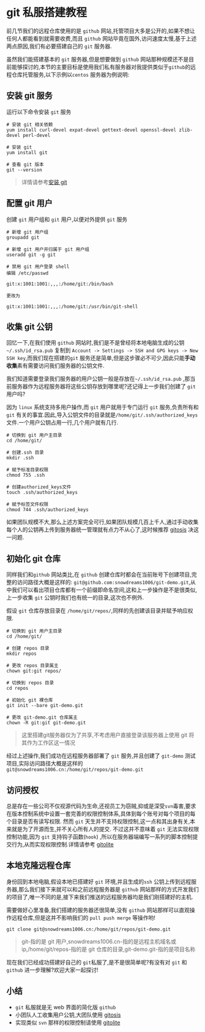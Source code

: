 # git 私服搭建教程

前几节我们的远程仓库使用的是 `github` 网站,托管项目大多是公开的,如果不想让任何人都能看到就需要收费,而且 `github` 网站毕竟在国外,访问速度太慢,基于上述两点原因,我们有必要搭建自己的 `git` 服务器.

虽然我们能搭建基本的 `git` 服务器,但是想要做到 `github` 网站那种规模还不是目前能够探讨的,本节的主要目标是使用我们私有服务器对我提供类似于`github`的远程仓库托管服务,以下示例以`centos` 服务器为例说明:

## 安装 git 服务

运行以下命令安装 `git` 服务

```
# 安装 git 相关依赖
yum install curl-devel expat-devel gettext-devel openssl-devel zlib-devel perl-devel

# 安装 git
yum install git

# 查看 git 版本
git --version
```

> 详情请参考[安装 git](../base/install.md)

## 配置 git 用户

创建 `git` 用户组和 `git` 用户,以便对外提供 `git` 服务

```
# 新增 git 用户组
groupadd git

# 新增 git 用户并归属于 git 用户组
useradd git -g git

# 禁用 git 用户登录 shell
编辑 /etc/passwd

git:x:1001:1001:,,,:/home/git:/bin/bash

更改为

git:x:1001:1001:,,,:/home/git:/usr/bin/git-shell
```

## 收集 git 公钥

回忆一下,在我们使用 `github` 网站时,我们是不是曾经将本地电脑生成的公钥`~/.ssh/id_rsa.pub` 复制到 `Account -> Settings -> SSH and GPG keys -> New SSH key`,而我们现在搭建的`git` 服务还是简单,但是这步骤必不可少,因此只能**手动收集**素有需要访问我们服务器的公钥文件.

我们知道需要登录我们服务器的用户公钥一般是存放在`~/.ssh/id_rsa.pub` ,那当前服务器作为远程服务器将这些公钥存放到哪里呢?还记得上一步我们创建了 `git` 用户吗?

因为 `linux` 系统支持多用户操作,而 `git` 用户就用于专门运行 `git` 服务,负责所有和 `git` 有关的事宜.因此,导入公钥文件的目录就是`/home/git/.ssh/authorized_keys`文件.一个用户公钥占用一行,几个用户就有几行.

```
# 切换到 git 用户主目录
cd /home/git/

# 创建.ssh 目录
mkdir .ssh

# 赋予标准目录权限
chmod 755 .ssh

# 创建authorized_keys文件
touch .ssh/authorized_keys

# 赋予标签文件权限
chmod 744 .ssh/authorized_keys
```

如果团队规模不大,那么上述方案完全可行,如果团队规模几百上千人,通过手动收集每个人的公钥再上传到服务器统一管理就有点力不从心了,这时候推荐 [gitosis](https://github.com/res0nat0r/gitosis) 决这一问题.

## 初始化 git 仓库

同样我们和`github` 网站类比,在 `github` 创建仓库时都会在当前账号下创建项目,完整的访问路径大概是这样的: `git@github.com:snowdreams1006/git-demo.git`,从中我们可以看出项目仓库都有一个前缀即命名空间,这和上一步操作是不是很类似,上一步收集 `git` 公钥时我们也有统一的目录,这次也不例外.

假设 `git` 仓库存放目录在 `/home/git/repos/`,同样的先创建该目录并赋予响应权限.

```
# 切换到 git 用户主目录
cd /home/git/

# 创建 repos 目录
mkdir repos

# 更改 repos 目录属主
chown git:git repos/

# 切换到 repos 目录
cd repos

# 初始化 git 裸仓库
git init --bare git-demo.git

# 更改 git-demo.git 仓库属主
chown -R git:git git-demo.git
```

> 这里搭建git服务器仅为了共享,不考虑用户直接登录该服务器上使用 git 将其作为工作区这一情况

经过上述操作,我们成功在远程服务器部署了 `git` 服务,并且创建了 `git-demo` 测试项目,实际访问路径大概是这样的
`git@snowdreams1006.cn:/home/git/repos/git-demo.git`

## 访问授权

总是存在一些公司不仅视源代码为生命,还视员工为窃贼,抑或是深受`svn`毒害,要求在版本控制系统中设置一套完善的权限控制体系,具体到每个账号对每个项目的每个目录是否有读写权限.
然而 `git` 天生并不支持权限控制,这一点和其出身有关,本来就是为了开源而生,并不关心所有人的提交.
不过这并不意味着 `git` 无法实现权限控制功能,因为 `git` 支持钩子函数(`hook`) ,所以在服务器端编写一系列的脚本控制提交行为,从而实现权限控制.详情请参考 [gitolite](https://github.com/sitaramc/gitolite)


## 本地克隆远程仓库

身份回到本地电脑,假设本地已搭建好 `git` 环境,并且生成的`ssh` 公钥上传到远程服务器,那么我们接下来就可以和之前远程服务器是 `github` 网站那样的方式开发我们的项目了,唯一不同的是,接下来我们推送的远程服务器均是我们刚搭建好的主机.

需要做好心里准备,我们搭建的服务器还很简单,没有 `github` 网站那样可以直观操作远程仓库,但是这并不影响我们的 `pull push merge` 等操作哟!

```
git clone git@snowdreams1006.cn:/home/git/repos/git-demo.git
```

> git-指的是 git 用户,snowdreams1006.cn-指的是远程主机域名或ip,/home/git/repos-指的是 git 仓库的目录,git-demo.git-指的是项目名称

现在我们已经成功搭建好自己的 `git`私服了,是不是很简单呢?有没有对 `git` 和 `github` 进一步理解?欢迎大家一起探讨!

## 小结

- `git` 私服就是无 web 界面的简化版 `github`
- 小团队人工收集用户公钥,大团队使用 [gitosis](https://github.com/res0nat0r/gitosis)
- 实现类似 `svn` 那样的权限控制请使用 [gitolite](https://github.com/sitaramc/gitolite)
